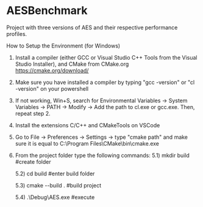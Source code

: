 # AESBenchmark
Project with three versions of AES and their respective performance profiles.

How to Setup the Environment (for Windows)

1) Install a compiler (either GCC or Visual Studio C++ Tools from the Visual Studio Installer), and CMake from CMake.org https://cmake.org/download/
2) Make sure you have installed a compiler by typing "gcc -version" or "cl -version" on your powershell
3) If not working, Win+S, search for Environmental Variables -> System Variables -> PATH -> Modify -> Add the path to cl.exe or gcc.exe. Then, repeat step 2.
4) Install the extensions C/C++ and CMakeTools on VSCode
5) Go to File -> Preferences -> Settings -> type "cmake path" and make sure it is equal to C:\Program Files\CMake\bin\cmake.exe
5) From the project folder type the following commands:
	5.1) mkdir build #create folder
	
	5.2) cd build #enter build folder
	
	5.3) cmake --build . #build project
	
	5.4) .\Debug\AES.exe #execute
